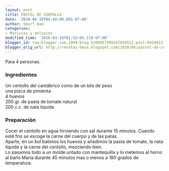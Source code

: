 ```yaml
---
layout: post
title: PASTEL DE CENTOLLO
date: '2010-06-28T04:48:00.001-07:00'
author: Smurf Dad
categories:
- Mariscos y moluscos
modified_time: '2016-03-16T01:53:05.210-07:00'
blogger_id: tag:blogger.com,1999:blog-5299957599287034512.post-6934412181643607111
blogger_orig_url: http://recetas-desa.blogspot.com/2010/06/pastel-de-centollo.html
---
```


Para 4 personas.<br /><h3>Ingredientes</h3>Un centollo del cantábrico como de un kilo de peso<br />una pizca de pimienta<br />4 huevos<br />200 gr. de pasta de tomate natural<br />200 c.c. de nata líquida<br /><h3>Preparación</h3>Cocer el centollo en agua hirviendo con sal durante 15 minutos. Cuando esté frio se escoge la carne del cuerpo y de las patas.<br />Aparte, en un bol batimos los huevos y añadimos la pasta de tomate, la nata líquida y la carne del centollo, mezclando bien.<br />Lo pasamos todo a un molde untado con mantequilla y lo metemos al horno al baño María durante 45 minutos mas o menos a 180 grados de temperatura.